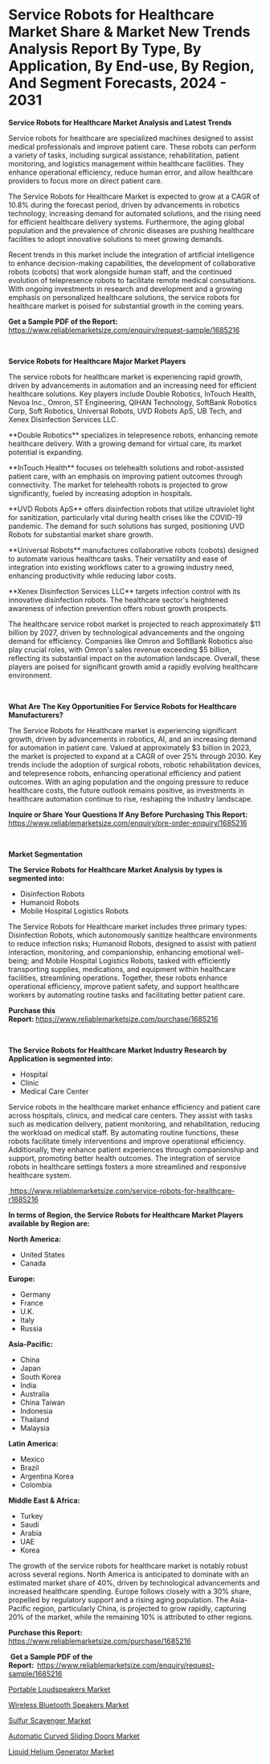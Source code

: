<p><h1>Service Robots for Healthcare Market Share & Market New Trends Analysis Report By Type, By Application, By End-use, By Region, And Segment Forecasts, 2024 - 2031</h1></p><p><strong>Service Robots for Healthcare Market Analysis and Latest Trends</strong></p>
<p><p>Service robots for healthcare are specialized machines designed to assist medical professionals and improve patient care. These robots can perform a variety of tasks, including surgical assistance, rehabilitation, patient monitoring, and logistics management within healthcare facilities. They enhance operational efficiency, reduce human error, and allow healthcare providers to focus more on direct patient care.</p><p>The Service Robots for Healthcare Market is expected to grow at a CAGR of 10.8% during the forecast period, driven by advancements in robotics technology, increasing demand for automated solutions, and the rising need for efficient healthcare delivery systems. Furthermore, the aging global population and the prevalence of chronic diseases are pushing healthcare facilities to adopt innovative solutions to meet growing demands.</p><p>Recent trends in this market include the integration of artificial intelligence to enhance decision-making capabilities, the development of collaborative robots (cobots) that work alongside human staff, and the continued evolution of telepresence robots to facilitate remote medical consultations. With ongoing investments in research and development and a growing emphasis on personalized healthcare solutions, the service robots for healthcare market is poised for substantial growth in the coming years.</p></p>
<p><strong>Get a Sample PDF of the Report:&nbsp;</strong> <a href="https://www.reliablemarketsize.com/enquiry/request-sample/1685216?utm_campaign=1131&utm_medium=2&utm_source=Github&utm_content=ia&utm_term=19102024&utm_id=service-robots-for-healthcare">https://www.reliablemarketsize.com/enquiry/request-sample/1685216</a></p>
<p>&nbsp;</p>
<p><strong>Service Robots for Healthcare Major Market Players</strong></p>
<p><p>The service robots for healthcare market is experiencing rapid growth, driven by advancements in automation and an increasing need for efficient healthcare solutions. Key players include Double Robotics, InTouch Health, Nevoa Inc., Omron, ST Engineering, QIHAN Technology, SoftBank Robotics Corp, Soft Robotics, Universal Robots, UVD Robots ApS, UB Tech, and Xenex Disinfection Services LLC.</p><p>**Double Robotics** specializes in telepresence robots, enhancing remote healthcare delivery. With a growing demand for virtual care, its market potential is expanding. </p><p>**InTouch Health** focuses on telehealth solutions and robot-assisted patient care, with an emphasis on improving patient outcomes through connectivity. The market for telehealth robots is projected to grow significantly, fueled by increasing adoption in hospitals.</p><p>**UVD Robots ApS** offers disinfection robots that utilize ultraviolet light for sanitization, particularly vital during health crises like the COVID-19 pandemic. The demand for such solutions has surged, positioning UVD Robots for substantial market share growth.</p><p>**Universal Robots** manufactures collaborative robots (cobots) designed to automate various healthcare tasks. Their versatility and ease of integration into existing workflows cater to a growing industry need, enhancing productivity while reducing labor costs.</p><p>**Xenex Disinfection Services LLC** targets infection control with its innovative disinfection robots. The healthcare sector's heightened awareness of infection prevention offers robust growth prospects.</p><p>The healthcare service robot market is projected to reach approximately $11 billion by 2027, driven by technological advancements and the ongoing demand for efficiency. Companies like Omron and SoftBank Robotics also play crucial roles, with Omron's sales revenue exceeding $5 billion, reflecting its substantial impact on the automation landscape. Overall, these players are poised for significant growth amid a rapidly evolving healthcare environment.</p></p>
<p>&nbsp;</p>
<p><strong>What Are The Key Opportunities For Service Robots for Healthcare Manufacturers?</strong></p>
<p><p>The Service Robots for Healthcare market is experiencing significant growth, driven by advancements in robotics, AI, and an increasing demand for automation in patient care. Valued at approximately $3 billion in 2023, the market is projected to expand at a CAGR of over 25% through 2030. Key trends include the adoption of surgical robots, robotic rehabilitation devices, and telepresence robots, enhancing operational efficiency and patient outcomes. With an aging population and the ongoing pressure to reduce healthcare costs, the future outlook remains positive, as investments in healthcare automation continue to rise, reshaping the industry landscape.</p></p>
<p><strong>Inquire or Share Your Questions If Any Before Purchasing This Report:</strong> <a href="https://www.reliablemarketsize.com/enquiry/pre-order-enquiry/1685216?utm_campaign=1131&utm_medium=2&utm_source=Github&utm_content=ia&utm_term=19102024&utm_id=service-robots-for-healthcare">https://www.reliablemarketsize.com/enquiry/pre-order-enquiry/1685216</a></p>
<p>&nbsp;</p>
<p><strong>Market Segmentation</strong></p>
<p><strong>The Service Robots for Healthcare Market Analysis by types is segmented into:</strong></p>
<p><ul><li>Disinfection Robots</li><li>Humanoid Robots</li><li>Mobile Hospital Logistics Robots</li></ul></p>
<p><p>The Service Robots for Healthcare market includes three primary types: Disinfection Robots, which autonomously sanitize healthcare environments to reduce infection risks; Humanoid Robots, designed to assist with patient interaction, monitoring, and companionship, enhancing emotional well-being; and Mobile Hospital Logistics Robots, tasked with efficiently transporting supplies, medications, and equipment within healthcare facilities, streamlining operations. Together, these robots enhance operational efficiency, improve patient safety, and support healthcare workers by automating routine tasks and facilitating better patient care.</p></p>
<p><strong>Purchase this Report:&nbsp;</strong><a href="https://www.reliablemarketsize.com/purchase/1685216?utm_campaign=1131&utm_medium=2&utm_source=Github&utm_content=ia&utm_term=19102024&utm_id=service-robots-for-healthcare">https://www.reliablemarketsize.com/purchase/1685216</a></p>
<p>&nbsp;</p>
<p><strong>The Service Robots for Healthcare Market Industry Research by Application is segmented into:</strong></p>
<p><ul><li>Hospital</li><li>Clinic</li><li>Medical Care Center</li></ul></p>
<p><p>Service robots in the healthcare market enhance efficiency and patient care across hospitals, clinics, and medical care centers. They assist with tasks such as medication delivery, patient monitoring, and rehabilitation, reducing the workload on medical staff. By automating routine functions, these robots facilitate timely interventions and improve operational efficiency. Additionally, they enhance patient experiences through companionship and support, promoting better health outcomes. The integration of service robots in healthcare settings fosters a more streamlined and responsive healthcare system.</p></p>
<p><a href="https://www.reliablemarketsize.com/service-robots-for-healthcare-r1685216?utm_campaign=1131&utm_medium=2&utm_source=Github&utm_content=ia&utm_term=19102024&utm_id=service-robots-for-healthcare">&nbsp;https://www.reliablemarketsize.com/service-robots-for-healthcare-r1685216</a></p>
<p><strong>In terms of Region, the Service Robots for Healthcare Market Players available by Region are:</strong></p>
<p>
    <p> <strong> North America: </strong>
        <ul>
            <li>United States</li>
            <li>Canada</li>
        </ul>
        </p> 
    <p> <strong> Europe: </strong>
        <ul>
            <li>Germany</li>
            <li>France</li>
            <li>U.K.</li>
            <li>Italy</li>
            <li>Russia</li>
        </ul>
        </p> 
    <p> <strong> Asia-Pacific: </strong>
        <ul>
            <li>China</li>
            <li>Japan</li>
            <li>South Korea</li>
            <li>India</li>
            <li>Australia</li>
            <li>China Taiwan</li>
            <li>Indonesia</li>
            <li>Thailand</li>
            <li>Malaysia</li>
        </ul>
        </p> 
    <p> <strong> Latin America: </strong>
        <ul>
            <li>Mexico</li>
            <li>Brazil</li>
            <li>Argentina Korea</li>
            <li>Colombia</li>
        </ul>
        </p> 
    <p> <strong> Middle East & Africa: </strong>
        <ul>
            <li>Turkey</li>
            <li>Saudi</li>
            <li>Arabia</li>
            <li>UAE</li>
            <li>Korea</li>
        </ul>
    </p>
    </p>
<p><p>The growth of the service robots for healthcare market is notably robust across several regions. North America is anticipated to dominate with an estimated market share of 40%, driven by technological advancements and increased healthcare spending. Europe follows closely with a 30% share, propelled by regulatory support and a rising aging population. The Asia-Pacific region, particularly China, is projected to grow rapidly, capturing 20% of the market, while the remaining 10% is attributed to other regions.</p></p>
<p><strong>Purchase this Report: </strong><a href="https://www.reliablemarketsize.com/purchase/1685216?utm_campaign=1131&utm_medium=2&utm_source=Github&utm_content=ia&utm_term=19102024&utm_id=service-robots-for-healthcare">https://www.reliablemarketsize.com/purchase/1685216</a></p>
<p>&nbsp;<strong>Get a Sample PDF of the Report:&nbsp;&nbsp;</strong><a href="https://www.reliablemarketsize.com/enquiry/request-sample/1685216?utm_campaign=1131&utm_medium=2&utm_source=Github&utm_content=ia&utm_term=19102024&utm_id=service-robots-for-healthcare">https://www.reliablemarketsize.com/enquiry/request-sample/1685216</a></p>
<p><strong></strong></p>
<p><p><a href="https://www.linkedin.com/pulse/portable-loudspeakers-market-trends-growth-outlook-2024-2031-tfulc?utm_campaign=1131&utm_medium=2&utm_source=Github&utm_content=ia&utm_term=19102024&utm_id=service-robots-for-healthcare">Portable Loudspeakers Market</a></p><p><a href="https://www.linkedin.com/pulse/top-trends-transforming-wireless-bluetooth-speakers-market-ketvc?utm_campaign=1131&utm_medium=2&utm_source=Github&utm_content=ia&utm_term=19102024&utm_id=service-robots-for-healthcare">Wireless Bluetooth Speakers Market</a></p><p><a href="https://github.com/kandidbn/Market-Research-Report-List-1/blob/main/sulfur-scavenger-market.md?utm_campaign=1131&utm_medium=2&utm_source=Github&utm_content=ia&utm_term=19102024&utm_id=service-robots-for-healthcare">Sulfur Scavenger Market</a></p><p><a href="https://github.com/libbyquberhow/Market-Research-Report-List-1/blob/main/automatic-curved-sliding-doors-market.md?utm_campaign=1131&utm_medium=2&utm_source=Github&utm_content=ia&utm_term=19102024&utm_id=service-robots-for-healthcare">Automatic Curved Sliding Doors Market</a></p><p><a href="https://issuu.com/reportprime-2/docs/liquid-helium-generator-market-size_334e7fa7029f8a?utm_campaign=1131&utm_medium=2&utm_source=Github&utm_content=ia&utm_term=19102024&utm_id=service-robots-for-healthcare">Liquid Helium Generator Market</a></p></p>